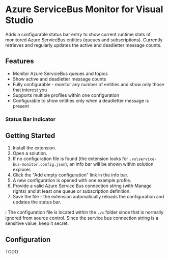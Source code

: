 # Azure ServiceBus Monitor for Visual Studio

Adds a configurable status bar entry to show current runtime stats of monitored Azure ServiceBus entities (queues and subscriptions).
Currently retrieves and regularly updates the active and deadletter message counts.

## Features

- Monitor Azure ServiceBus queues and topics
- Show active and deadletter message counts
- Fully configurable - monitor any number of entities and show only those that interest you
- Supports multiple profiles within one configuration
- Configurable to show entities only when a deadletter message is present

### Status Bar indicator

## Getting Started

1. Install the extension.
1. Open a solution.
1. If no configuration file is found (the extension looks for `.vs\service-bus-monitor.config.json`), an info bar will be shown within solution explorer.
1. Click the "Add empty configuration" link in the info bar.
1. A new configuration is opened with one example profile.
1. Provide a valid Azure Service Bus connection string (with Manage rights) and at least one queue or subscription definition.
1. Save the file - the extension automatically reloads the configuration and updates the status bar.

:information_source: The configuration file is located within the `.vs` folder since that is normally ignored from source control. Since the service bus connection string is a sensitive value, keep it secret.

## Configuration

TODO
